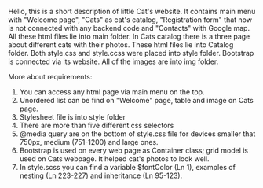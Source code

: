 Hello, this is a short description of little Cat's website. 
It contains main menu with "Welcome page", "Cats" as cat's catalog, "Registration form" that now is not connected with any backend code and "Contacts" with Google map.
All these html files lie into main folder. 
In Cats catalog there is a three page about different cats with their photos. These html files lie into Catalog folder.
Both style.css and style.ccss were placed into style folder. Bootstrap is connected via its website.
All of the images are into img folder.

More about requirements:
1. You can access any html page via main menu on the top.
2. Unordered list can be find on "Welcome" page, table and image on Cats page.
3. Stylesheet file is into style folder
4. There are more than five different css selectors 
5. @media query are on the bottom of style.css file for devices smaller that 750px, medium (751-1200) and large ones.
6. Bootstrap is used on every web page as Container class; grid model is used on Cats webpage. It helped cat's photos to look well.
7. In style.scss you can find a variable $fontColor (Ln 1), examples of nesting (Ln 223-227) and inheritance (Ln 95-123).